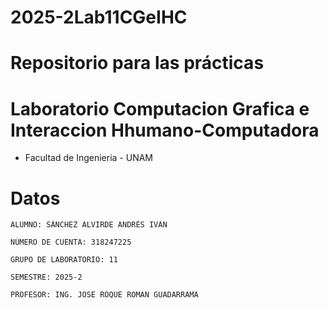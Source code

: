 # 2025-2Lab11CGeIHC
# Repositorio para las prácticas 
# Laboratorio Computacion Grafica e Interaccion Hhumano-Computadora
- Facultad de Ingenieria - UNAM
# Datos
```
ALUMNO: SÁNCHEZ ALVIRDE ANDRÉS IVÁN
```
```
NÚMERO DE CUENTA: 318247225
```
```
GRUPO DE LABORATORIO: 11
```
```
SEMESTRE: 2025-2
```
```
PROFESOR: ING. JOSE ROQUE ROMAN GUADARRAMA
```
